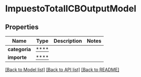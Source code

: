 # ImpuestoTotalICBOutputModel

## Properties
Name | Type | Description | Notes
------------ | ------------- | ------------- | -------------
**categoria** | [****](.md) |  | 
**importe** | [****](.md) |  | 

[[Back to Model list]](../../README.md#documentation-for-models) [[Back to API list]](../../README.md#documentation-for-api-endpoints) [[Back to README]](../../README.md)


